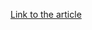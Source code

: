 [Link to the article](https://www.elastic.co/security-labs/elastic-publishes-2025-global-threat-report)
